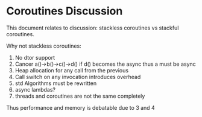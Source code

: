 # Coroutines Discussion

This document relates to discussion: stackless coroutines vs stackful coroutines.

Why not stackless coroutines:

1. No dtor support
2. Cancer a()->b()->c()->d() if d() becomes the async thus a must be async
3. Heap allocation for any call from the previous
4. Call switch on any invocation introduces overhead
4. std Algorithms must be rewritten
5. async lambdas?
6. threads and coroutines are not the same completely

Thus performance and memory is debatable due to 3 and 4
